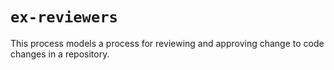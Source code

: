 # `ex-reviewers`

This process models a process for reviewing and approving change to code changes in a repository.
